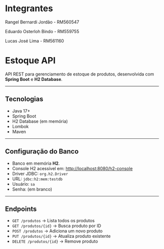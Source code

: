 # Integrantes

Rangel Bernardi Jordão - RM560547

Eduardo Osterloh Bindo - RM559755

Lucas José Lima - RM561160

# Estoque API

API REST para gerenciamento de estoque de produtos, desenvolvida com **Spring Boot** e **H2 Database**.

---

## Tecnologias

- Java 17+
- Spring Boot
- H2 Database (em memória)
- Lombok
- Maven

---

## Configuração do Banco

- Banco em memória **H2**.
- Console H2 acessível em: [http://localhost:8080/h2-console](http://localhost:8080/h2-console)
- Driver JDBC: `org.h2.Driver`
- URL: `jdbc:h2:mem:testdb`
- Usuário: `sa`
- Senha: (em branco)

---

## Endpoints

- `GET /produtos` → Lista todos os produtos
- `GET /produtos/{id}` → Busca produto por ID
- `POST /produtos` → Adiciona um novo produto
- `PUT /produtos/{id}` → Atualiza produto existente
- `DELETE /produtos/{id}` → Remove produto
